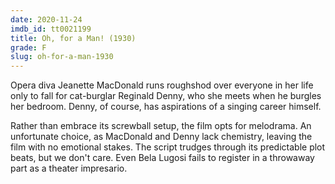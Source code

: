 ```yaml
---
date: 2020-11-24
imdb_id: tt0021199
title: Oh, for a Man! (1930)
grade: F
slug: oh-for-a-man-1930
---
```


Opera diva Jeanette MacDonald runs roughshod over everyone in her life only to fall for cat-burglar Reginald Denny, who she meets when he burgles her bedroom. Denny, of course, has aspirations of a singing career himself.

<!-- end -->

Rather than embrace its screwball setup, the film opts for melodrama. An unfortunate choice, as MacDonald and Denny lack chemistry, leaving the film with no emotional stakes. The script trudges through its predictable plot beats, but we don't care. Even Bela Lugosi fails to register in a throwaway part as a theater impresario.